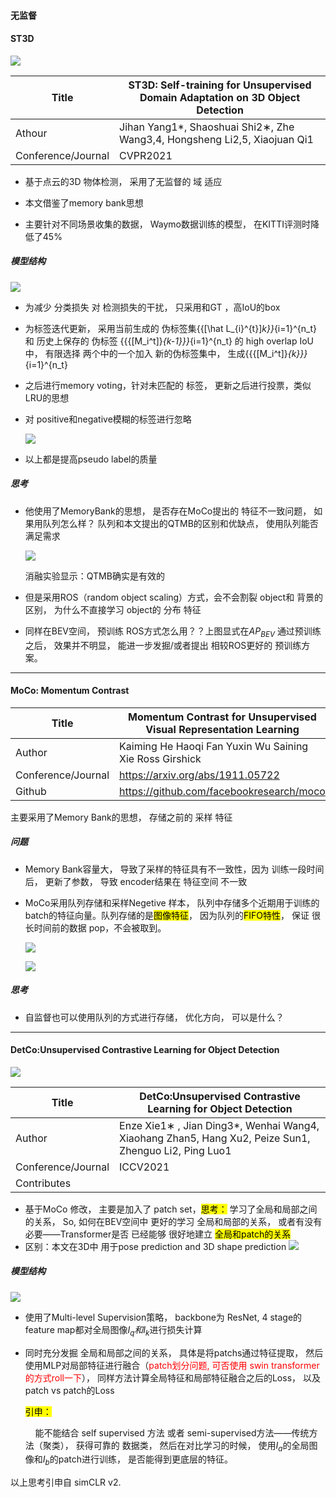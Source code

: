 #### 无监督

#### ST3D

![](/home/yihang/.config/marktext/images/2022-07-26-14-58-04-2022-07-26%2014-57-52%20的屏幕截图.png)

| Title              | ST3D: Self-training for Unsupervised Domain Adaptation on 3D Object Detection |
| ------------------ | ----------------------------------------------------------------------------- |
| Athour             | Jihan Yang1*, Shaoshuai Shi2∗, Zhe Wang3,4, Hongsheng Li2,5, Xiaojuan Qi1     |
| Conference/Journal | CVPR2021                                                                      |

- 基于点云的3D 物体检测， 采用了无监督的 域 适应

- 本文借鉴了memory bank思想

- 主要针对不同场景收集的数据， Waymo数据训练的模型， 在KITTI评测时降低了45%

##### 模型结构

![](/home/yihang/.config/marktext/images/2022-07-27-15-38-09-2022-07-27%2015-37-56%20的屏幕截图.png)

- 为减少 分类损失 对 检测损失的干扰， 只采用和GT ，高IoU的box

- 为标签迭代更新， 采用当前生成的 伪标签集{\{[\hat L_{i}^{t}]_k\}}_{i=1}^{n_t} 和 历史上保存的 伪标签 \{{{[M_i^t]}_{k-1}}\}_{i=1}^{n_t} 的 high overlap IoU中， 有限选择 两个中的一个加入 新的伪标签集中， 生成\{{{[M_i^t]}_{k}}\}_{i=1}^{n_t}

- 之后进行memory voting，针对未匹配的 标签， 更新之后进行投票，类似LRU的思想

- 对 positive和negative模糊的标签进行忽略
  
  ![](/home/yihang/.config/marktext/images/2022-07-27-16-15-45-2022-07-27%2016-15-31%20的屏幕截图.png)

- 以上都是提高pseudo label的质量

##### 思考

- 他使用了MemoryBank的思想， 是否存在MoCo提出的 特征不一致问题， 如果用队列怎么样？ 队列和本文提出的QTMB的区别和优缺点， 使用队列能否满足需求
  
  ![](/home/yihang/.config/marktext/images/2022-07-27-15-46-37-2022-07-27%2015-46-17%20的屏幕截图.png)
  
  消融实验显示：QTMB确实是有效的 

- 但是采用ROS（random object scaling）方式，会不会割裂 object和 背景的区别， 为什么不直接学习 object的 分布 特征

- 同样在BEV空间， 预训练 ROS方式怎么用？？上图显式在$AP_{BEV}$ 通过预训练之后， 效果并不明显， 能进一步发掘/或者提出 相较ROS更好的 预训练方案。

---

#### MoCo: Momentum Contrast

| Title              | Momentum Contrast for Unsupervised Visual Representation Learning |
| ------------------ | ----------------------------------------------------------------- |
| Author             | Kaiming He Haoqi Fan Yuxin Wu Saining Xie Ross Girshick           |
| Conference/Journal | https://arxiv.org/abs/1911.05722                                  |
| Github             | https://github.com/facebookresearch/moco                          |

主要采用了Memory Bank的思想， 存储之前的  采样 特征

##### 问题

- Memory Bank容量大， 导致了采样的特征具有不一致性，因为 训练一段时间后， 更新了参数， 导致 encoder结果在 特征空间 不一致

- MoCo采用队列存储和采样Negetive 样本， 队列中存储多个近期用于训练的batch的特征向量。队列存储的是<mark>图像特征</mark>， 因为队列的<mark>FIFO特性</mark>， 保证 很长时间前的数据 pop，不会被取到。
  
  ![](/home/yihang/.config/marktext/images/2022-07-27-15-32-02-2022-07-27%2015-31-40%20的屏幕截图.png)
  
  ![](/home/yihang/.config/marktext/images/2022-07-27-15-37-32-2022-07-27%2015-37-15%20的屏幕截图.png)

##### 思考

- 自监督也可以使用队列的方式进行存储， 优化方向， 可以是什么？

---

#### DetCo:Unsupervised Contrastive Learning for Object Detection

![](/home/yihang/.config/marktext/images/2022-07-26-16-36-07-2022-07-26%2016-35-50%20的屏幕截图.png)

| Title              | DetCo:Unsupervised Contrastive Learning for Object Detection                                         |
| ------------------ | ---------------------------------------------------------------------------------------------------- |
| Author             | Enze Xie1∗ , Jian Ding3*, Wenhai Wang4, Xiaohang Zhan5, Hang Xu2, Peize Sun1, Zhenguo Li2, Ping Luo1 |
| Conference/Journal | ICCV2021                                                                                             |
| Contributes        |                                                                                                      |

- 基于MoCo 修改， 主要是加入了  patch set，<mark>思考：</mark> 学习了全局和局部之间的关系， So, 如何在BEV空间中 更好的学习 全局和局部的关系， 或者有没有必要——Transformer是否 已经能够 很好地建立 <mark>全局和patch的关系</mark>
- 区别：本文在3D中 用于pose prediction and 3D shape prediction
  ![](/home/yihang/.config/marktext/images/2022-07-26-17-14-39-2022-07-26%2017-14-22%20的屏幕截图.png)

##### 模型结构

   ![](/home/yihang/.config/marktext/images/2022-07-26-16-39-09-2022-07-26%2016-38-57%20的屏幕截图.png)

- 使用了Multi-level Supervision策略， backbone为 ResNet, 4 stage的 feature map都对全局图像$I_q 和I_k$进行损失计算

- 同时充分发掘 全局和局部之间的关系， 具体是将patchs通过特征提取， 然后使用MLP对局部特征进行融合（<font color=red>patch划分问题, 可否使用 swin transformer的方式roll一下</font>）， 同样方法计算全局特征和局部特征融合之后的Loss， 以及patch vs patch的Loss
  
   <mark>引申：</mark>
  
       能不能结合 self supervised 方法 或者 semi-supervised方法——传统方法（聚类）， 获得可靠的 数据类， 然后在对比学习的时候， 使用$I_a$的全局图像和$I_b$的patch进行训练， 是否能得到更底层的特征。

以上思考引申自 simCLR v2.
